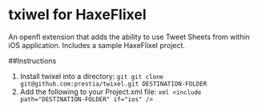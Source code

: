 # txiwel for HaxeFlixel

An openfl extension that adds the ability to use Tweet Sheets from within iOS application. Includes a sample HaxeFlixel project.

##Instructions

1. Install twixel into a directory: ```git git clone git@github.com:prestia/twixel.git DESTINATION-FOLDER```
2. Add the following to your Project.xml file: ```xml <include path="DESTINATION-FOLDER" if="ios" />```
